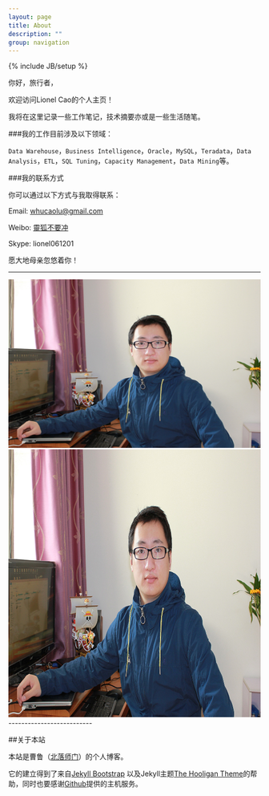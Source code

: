 ```yaml
---
layout: page
title: About
description: ""
group: navigation
---
```

{% include JB/setup %}

你好，旅行者，

欢迎访问Lionel Cao的个人主页！

我将在这里记录一些工作笔记，技术摘要亦或是一些生活随笔。


###我的工作目前涉及以下领域：

`Data Warehouse`，`Business Intelligence`，`Oracle`，`MySQL`，`Teradata`，`Data Analysis`，`ETL`，`SQL Tuning`，`Capacity Management`，`Data Mining`等。

###我的联系方式

你可以通过以下方式与我取得联系：

Email: <whucaolu@gmail.com>

Weibo: [靈狐不要冲](http://weibo.com/whucaolu)

Skype: lionel061201

愿大地母亲忽悠着你！

--------------------------
<div class="me">
  <a href="#?n=me" class="poplight" rel="popup1"><img   src='images/me.jpg' /></a>
</div>

<!--POPUP START-->
<div id="popup1" class="popup_block">
<img src='images/me.jpg' alt="Lionel's photo" style="width: 800px; height: 534px;"/> 
</div>
--------------------------

##关于本站

本站是曹鲁（[北落师门](http://www.lucao.com.cn)）的个人博客。

它的建立得到了来自[Jekyll Bootstrap](http://jekyllbootstrap.com) 以及Jekyll主题[The Hooligan Theme](http://github.com/dhulihan/hooligan)的帮助，同时也要感谢[Github](https://github.com)提供的主机服务。


